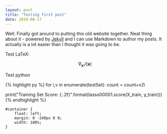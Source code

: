 ```yaml
---
layout: post
title: "Testing first post"
date: 2019-08-17
---
```


Well. Finally got around to putting this old website together. Neat thing about it - powered by [Jekyll](http://jekyllrb.com) and I can use Markdown to author my posts. It actually is a lot easier than I thought it was going to be.


Test LaTeX:

$$ \nabla_\boldsymbol{x} J(\boldsymbol{x}) $$



Test python

{% highlight py %}
for i,v in enumerate(testSet):
  count = count+v*2*i

print("Training Set Score: {:.2f}".format(lasso00001.score(X_train, y_train)))
{% endhighlight %}


<pre><code class="css">#container {
    float: left;
    margin: 0 -240px 0 0;
    width: 100%;
}
</code></pre>
